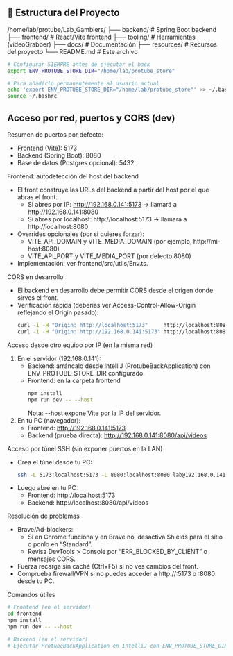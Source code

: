 ## 📁 Estructura del Proyecto
/home/lab/protube/Lab_Gamblers/
├── backend/ # Spring Boot backend
├── frontend/ # React/Vite frontend
├── tooling/ # Herramientas (videoGrabber)
├── docs/ # Documentación
├── resources/ # Recursos del proyecto
└── README.md # Este archivo

```bash
# Configurar SIEMPRE antes de ejecutar el back
export ENV_PROTUBE_STORE_DIR="/home/lab/protube_store"

# Para añadirlo permanentemente al usuario actual
echo 'export ENV_PROTUBE_STORE_DIR="/home/lab/protube_store"' >> ~/.bashrc
source ~/.bashrc
```

## Acceso por red, puertos y CORS (dev)

Resumen de puertos por defecto:
- Frontend (Vite): 5173
- Backend (Spring Boot): 8080
- Base de datos (Postgres opcional): 5432

Frontend: autodetección del host del backend
- El front construye las URLs del backend a partir del host por el que abras el front.
    - Si abres por IP: http://192.168.0.141:5173 → llamará a http://192.168.0.141:8080
    - Si abres por localhost: http://localhost:5173 → llamará a http://localhost:8080
- Overrides opcionales (por si quieres forzar):
    - VITE_API_DOMAIN y VITE_MEDIA_DOMAIN (por ejemplo, http://mi-host:8080)
    - VITE_API_PORT y VITE_MEDIA_PORT (por defecto 8080)
- Implementación: ver frontend/src/utils/Env.ts.

CORS en desarrollo
- El backend en desarrollo debe permitir CORS desde el origen donde sirves el front.
- Verificación rápida (deberías ver Access-Control-Allow-Origin reflejando el Origin pasado):
  ```bash
  curl -i -H "Origin: http://localhost:5173"     http://localhost:8080/api/videos
  curl -i -H "Origin: http://192.168.0.141:5173" http://localhost:8080/api/videos
  ```

Acceso desde otro equipo por IP (en la misma red)
1. En el servidor (192.168.0.141):
    - Backend: arráncalo desde IntelliJ (ProtubeBackApplication) con ENV_PROTUBE_STORE_DIR configurado.
    - Frontend: en la carpeta frontend
      ```bash
      npm install
      npm run dev -- --host
      ```
      Nota: --host expone Vite por la IP del servidor.
2. En tu PC (navegador):
    - Frontend: http://192.168.0.141:5173
    - Backend (prueba directa): http://192.168.0.141:8080/api/videos

Acceso por túnel SSH (sin exponer puertos en la LAN)
- Crea el túnel desde tu PC:
  ```bash
  ssh -L 5173:localhost:5173 -L 8080:localhost:8080 lab@192.168.0.141
  ```
- Luego abre en tu PC:
    - Frontend: http://localhost:5173
    - Backend: http://localhost:8080/api/videos

Resolución de problemas
- Brave/Ad-blockers:
    - Si en Chrome funciona y en Brave no, desactiva Shields para el sitio o ponlo en “Standard”.
    - Revisa DevTools > Console por “ERR_BLOCKED_BY_CLIENT” o mensajes CORS.
- Fuerza recarga sin caché (Ctrl+F5) si no ves cambios del front.
- Comprueba firewall/VPN si no puedes acceder a http://<IP>:5173 o :8080 desde tu PC.

Comandos útiles
```bash
# Frontend (en el servidor)
cd frontend
npm install
npm run dev -- --host

# Backend (en el servidor)
# Ejecutar ProtubeBackApplication en IntelliJ con ENV_PROTUBE_STORE_DIR configurado
```